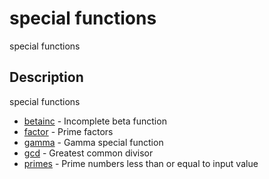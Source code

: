 

# special functions

special functions

## Description
special functions


* [betainc](betainc.md) - Incomplete beta function
* [factor](factor.md) - Prime factors
* [gamma](gamma.md) - Gamma special function
* [gcd](gcd.md) - Greatest common divisor
* [primes](primes.md) - Prime numbers less than or equal to input value



